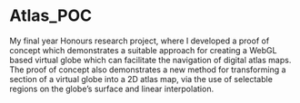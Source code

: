 # Atlas_POC
My final year Honours research project, where I developed a proof of concept which demonstrates a suitable approach for creating 
a WebGL based virtual globe which can facilitate the navigation of digital atlas maps. The proof of concept also demonstrates a 
new method for transforming a section of a virtual globe into a 2D atlas map, via the use of selectable regions on the globe’s 
surface and linear interpolation.
